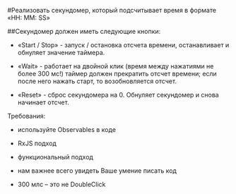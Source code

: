 #Реализовать секундомер, который подсчитывает время в формате «HH: MM: SS»

##Секундомер должен иметь следующие кнопки:

* «Start / Stop» - запуск / остановка отсчета времени, останавливает и обнуляет значение таймера.

* «Wait» - работает на двойной клик (время между нажатиями не более 300 мс!) таймер должен прекратить отсчет времени; если после него нажать старт, то возобновляется отсчет.

* «Reset» - сброс секундомера  на 0.  Обнуляет секундомер и снова начинает отсчет.

Требования:

 - используйте Observables в коде

 - RxJS подход

 - функциональный подход

 - нам важнее всего увидеть Ваше умение писать код

- 300 млс – это не DoubleClick